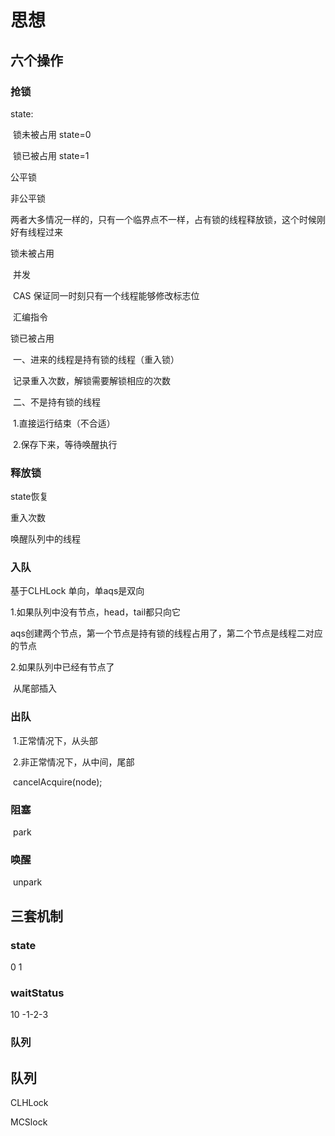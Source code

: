 # 思想

## 六个操作

### 抢锁

state:

​	锁未被占用 state=0

​	锁已被占用 state=1

公平锁

非公平锁

​	两者大多情况一样的，只有一个临界点不一样，占有锁的线程释放锁，这个时候刚好有线程过来

锁未被占用

​	并发

​	CAS 保证同一时刻只有一个线程能够修改标志位

​	汇编指令

锁已被占用

​	一、进来的线程是持有锁的线程（重入锁）

​		记录重入次数，解锁需要解锁相应的次数

​	二、不是持有锁的线程

​		1.直接运行结束（不合适）

​		2.保存下来，等待唤醒执行

### 释放锁

state恢复

重入次数

唤醒队列中的线程

### 入队

基于CLHLock 单向，单aqs是双向

1.如果队列中没有节点，head，tail都只向它

​	aqs创建两个节点，第一个节点是持有锁的线程占用了，第二个节点是线程二对应的节点

2.如果队列中已经有节点了

​	从尾部插入

### 出队

​	1.正常情况下，从头部

​	2.非正常情况下，从中间，尾部

​		cancelAcquire(node);

### 阻塞

​	park

### 唤醒

​	unpark

## 三套机制

### state

0 1

### waitStatus

10 -1-2-3

### 队列

## 队列

CLHLock

MCSlock